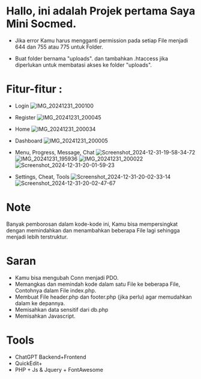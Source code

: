 # Hallo, ini adalah Projek pertama Saya Mini Socmed.

* Jika error Kamu harus mengganti permission pada setiap File menjadi 644 dan 755 atau 775 untuk Folder.

* Buat folder bernama "uploads". dan tambahkan .htaccess jika diperlukan untuk membatasi akses ke folder "uploads".

# Fitur-fitur :

* Login
  ![IMG_20241231_200100](https://github.com/user-attachments/assets/0e9cd455-0fdf-4dd8-88bb-0c749eea4962)

* Register
  ![IMG_20241231_200045](https://github.com/user-attachments/assets/6ebb8119-4015-4a46-ba71-c06c56a60e65)

* Home
  ![IMG_20241231_200034](https://github.com/user-attachments/assets/fa5f7a9e-405f-4c88-abe2-24cdc40da9aa)

* Dashboard
  ![IMG_20241231_200005](https://github.com/user-attachments/assets/9213a0a2-b4e7-4908-90bc-8d1788b43bb6)

* Menu, Progress, Message, Chat
  ![Screenshot_2024-12-31-19-58-34-72](https://github.com/user-attachments/assets/c0a74b8f-176e-4441-85b6-c6e7a4ad9cd4)
![IMG_20241231_195936](https://github.com/user-attachments/assets/b4d4243b-263e-4fbd-aa59-9d2eab5cdcae)
![IMG_20241231_200022](https://github.com/user-attachments/assets/2919bd8a-57ba-4b69-a6d5-614a61dbd6f9)
![Screenshot_2024-12-31-20-01-59-23](https://github.com/user-attachments/assets/66ab785c-d599-4321-ac03-ccaba19f69a3)

* Settings, Cheat, Tools
  ![Screenshot_2024-12-31-20-02-33-14](https://github.com/user-attachments/assets/a9378f4a-d916-4c54-a1d4-38534597a1cd)
![Screenshot_2024-12-31-20-02-47-67](https://github.com/user-attachments/assets/6a36aa36-495c-4770-97bc-66cb811efe19)

# Note
Banyak pemborosan dalam kode-kode ini, Kamu bisa mempersingkat dengan memindahkan dan menambahkan beberapa File lagi sehingga menjadi lebih terstruktur.

# Saran
* Kamu bisa mengubah Conn menjadi PDO.
* Memangkas dan memindah kode dalam satu File ke beberapa File, Contohnya dalam File index.php.
* Membuat File header.php dan footer.php (jika perlu) agar memudahkan dalam ke depannya.
* Memisahkan data sensitif dari db.php
* Memisahkan Javascript.

# Tools
* ChatGPT Backend+Frontend
* QuickEdit+
* PHP + Js & Jquery + FontAwesome



